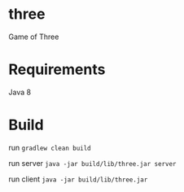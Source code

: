 # three
Game of Three

# Requirements

Java 8

# Build

run `gradlew clean build`

run server `java -jar build/lib/three.jar server`

run client `java -jar build/lib/three.jar`

